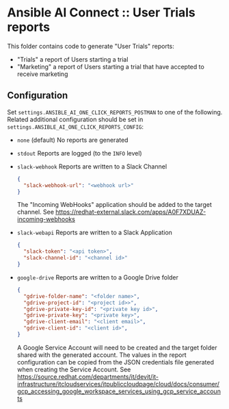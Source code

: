 # Ansible AI Connect :: User Trials reports


This folder contains code to generate "User Trials" reports:
- "Trials" a report of Users starting a trial
- "Marketing" a report of Users starting a trial that have accepted to receive marketing

## Configuration

Set `settings.ANSIBLE_AI_ONE_CLICK_REPORTS_POSTMAN` to one of the following. Related additional configuration should be set in `settings.ANSIBLE_AI_ONE_CLICK_REPORTS_CONFIG`:
- `none` (default) No reports are generated


- `stdout` Reports are logged (to the `INFO` level)


- `slack-webhook` Reports are written to a Slack Channel
  ```json
  {
    "slack-webhook-url": "<webhook url>"
  }
  ```
  The "Incoming WebHooks" application should be added to the target channel. See https://redhat-external.slack.com/apps/A0F7XDUAZ-incoming-webhooks


- `slack-webapi` Reports are written to a Slack Application
  ```json
  {
    "slack-token": "<api token>",
    "slack-channel-id": "<channel id>"
  }
  ```
- `google-drive` Reports are written to a Google Drive folder
  ```json
  {
    "gdrive-folder-name": "<folder name>",
    "gdrive-project-id": "<project id>>",
    "gdrive-private-key-id": "<private key id>",
    "gdrive-private-key": "<private key>",
    "gdrive-client-email": "<client email>",
    "gdrive-client-id": "<client id>",
  }
  ```
  A Google Service Account will need to be created and the target folder shared with the generated account. The values in the report configuration can be copied from the JSON credentials file generated when creating the Service Account. See https://source.redhat.com/departments/it/devit/it-infrastructure/itcloudservices/itpubliccloudpage/cloud/docs/consumer/gcp_accessing_google_workspace_services_using_gcp_service_accounts
